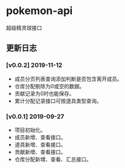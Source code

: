# pokemon-api
超级精灵球接口

## 更新日志

### [v0.0.2] 2019-11-12
- 成员分页列表查询添加判断是否包含离开成员。
- 仓库分配剔除为0或空的数据。
- 贡献记录为0时也能保存。
- 累计分配记录接口可按道具类型查询。

### [v0.0.1] 2019-09-27 
- 项目初始化。
- 成员新增、查看接口。
- 道具新增、查看接口。
- 贡献新增、查看接口。
- 仓库分配新增、查看、汇总接口。
